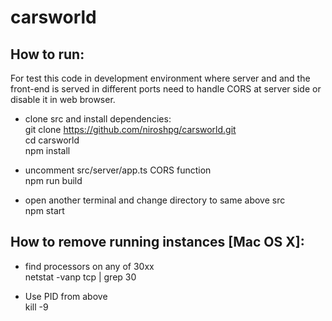 # carsworld

How to run:
----------
For test this code in development environment where server and and the front-end
is served in different ports need to handle CORS at server side or disable it in
web browser.
- clone src and install dependencies:  
  git clone https://github.com/niroshpg/carsworld.git  
  cd carsworld  
  npm install  

- uncomment src/server/app.ts CORS function  
  npm run build

- open another terminal and change directory to same above src  
  npm start


How to remove running instances [Mac OS X]:
------------------------------------------
- find processors on any of 30xx  
netstat -vanp tcp | grep 30

- Use PID  from above  
kill -9 <PID>
